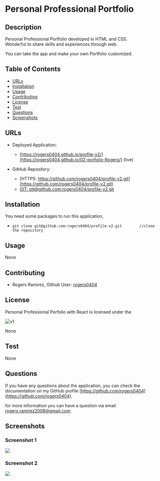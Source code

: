 # Personal Professional Portfolio

## Description 

Personal Professional Portfolio developed in HTML and CSS. Wonderful to share skills and experiences through web.

You can take the app and make your own Portfolio customized. 


## Table of Contents

* [URLs](#urls)
* [Installation](#installation)
* [Usage](#usage)
* [Contributing](#Contributing)
* [License](#license)
* [Test](#Test)
* [Questions](#questions)
* [Screenshots](#screenshots)


## URLs

* Deployed Application: 
    - [https://rogers0404.github.io/profile-v2/](https://rogers0404.github.io/02-porfolio-Rogers/) (live)

* GitHub Repository:
    - [HTTPS: https://github.com/rogers0404/profile-v2.git](https://github.com/rogers0404/profile-v2.git)
    - [GIT: git@github.com:rogers0404/profile-v2.git](git@github.com:rogers0404/profile-v2.git)


## Installation

You need some packages to run this application, 

- `git clone git@github.com:rogers0404/profile-v2.git        //clone the repository`


## Usage 
None

## Contributing

* Rogers Ramirez, Github User: [rogers0404](http://github.com/rogers0404)


## License

Personal Professional Porfolio with React is licensed under the

![v1](https://img.shields.io/static/v1?label=License&message=None&color=inactive&&style=plastic)

None

## Test

None

## Questions

If you have any questions about the application, you can check the documentation on my GitHub profile [https://github.com/rogers0404](https://github.com/rogers0404).

for more information you can have a question via email [rogers.ramirez2008@gmail.com](rogers.ramirez2008@gmail.com).


## Screenshots

### Screenshot 1

![](./assets/images/portfolio1.PNG)

### Screenshot 2

![](./assets/images/portfolio2.PNG)